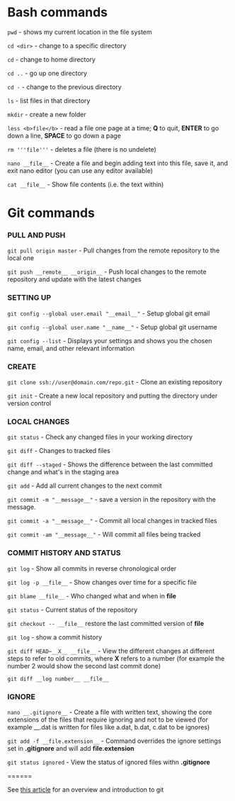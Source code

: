 # Bash commands

`pwd` - shows my current location in the file system

`cd <dir>` - change to a specific directory

`cd` - change to home directory

`cd ..` - go up one directory

`cd -` - change to the previous directory

`ls` - list files in that directory

`mkdir` - create a new folder

`less <b>file</b>` - read a file one page at a time; __Q__ to quit, __ENTER__ to go down a line, __SPACE__ to go down a page

`rm '''file'''` - deletes a file (there is no undelete)

`nano __file__` - Create a file and begin adding text into this file, save it, and exit nano editor (you can use any editor available)

`cat __file__` - Show file contents (i.e. the text within)

# Git commands

### PULL AND PUSH

`git pull origin master` - Pull changes from the remote repository to the local one

`git push __remote__ __origin__` - Push local changes to the remote repository and update with the latest changes


### SETTING UP

`git config --global user.email "__email__"` - Setup global git email

`git config --global user.name "__name__"` - Setup global git username

`git config --list` - Displays your settings and shows you the chosen name, email, and other relevant information

### CREATE

`git clone ssh://user@domain.com/repo.git` - Clone an existing repository

`git init` - Create a new local repository and putting the directory under version control

### LOCAL CHANGES

`git status` - Check any changed files in your working directory

`git diff` - Changes to tracked files

`git diff --staged` - Shows the difference between the last committed change and what's in the staging area

`git add` - Add all current changes to the next commit

`git commit -m "__message__"` - save a version in the repository with the message.

`git commit -a "__message__"` - Commit all local changes in tracked files

`git commit -am "__message__"` - Will commit all files being tracked

### COMMIT HISTORY AND STATUS

`git log` - Show all commits in reverse chronological order

`git log -p __file__` - Show changes over time for a specific file

`git blame __file__` - Who changed what and when in __file__

`git status` - Current status of the repository

`git checkout -- __file__` restore the last committed version of __file__

`git log` - show a commit history

`git diff HEAD~__X__ __file__` - View the different changes at different steps to refer to old commits, where __X__ refers to a number (for example the number 2 would show the second last commit done)

`git diff __log number__ __file__`

### IGNORE

`nano __.gitignore__` - Create a file with written text, showing the core extensions of the files that require ignoring and not to be viewed (for example __.dat is written for files like a.dat, b.dat, c.dat to be ignores)

`git add -f __file.extension__` - Command overrides the ignore settings set in __.gitignore__ and will add __file.extension__

`git status ignored` - View the status of ignored files withn __.gitignore__

======

See [this article](http://journals.plos.org/ploscompbiol/article?id=10.1371/journal.pcbi.1004668) for an overview and introduction to git
